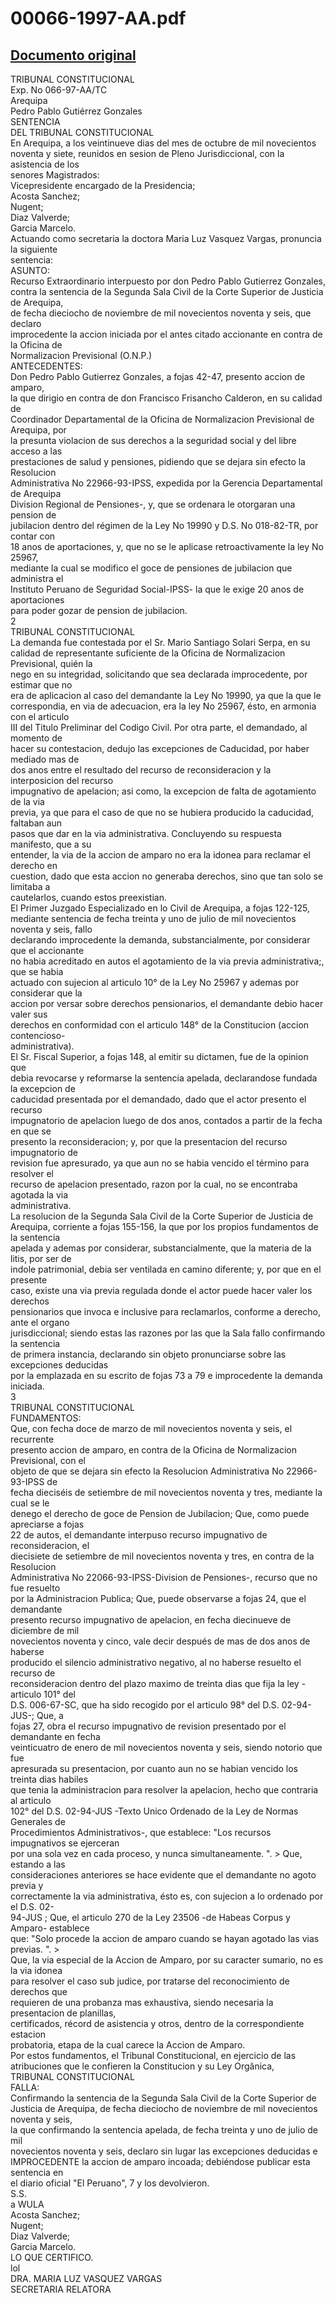 
00066-1997-AA.pdf
=================
  
[Documento original](https://tc.gob.pe/jurisprudencia/1997/00066-1997-AA.pdf)  
---  
TRIBUNAL CONSTITUCIONAL  
Exp. No 066-97-AA/TC  
Arequipa  
Pedro Pablo Gutiérrez Gonzales  
SENTENCIA  
DEL TRIBUNAL CONSTITUCIONAL  
En Arequipa, a los veintinueve dias del mes de octubre de mil novecientos  
noventa y siete, reunidos en sesion de Pleno Jurisdiccional, con la asistencia de los  
senores Magistrados:  
Vicepresidente encargado de la Presidencia;  
Acosta Sanchez;  
Nugent;  
Diaz Valverde;  
Garcia Marcelo.  
Actuando como secretaria la doctora Maria Luz Vasquez Vargas, pronuncia la siguiente  
sentencia:  
ASUNTO:  
Recurso Extraordinario interpuesto por don Pedro Pablo Gutierrez Gonzales,  
contra la sentencia de la Segunda Sala Civil de la Corte Superior de Justicia de Arequipa,  
de fecha dieciocho de noviembre de mil novecientos noventa y seis, que declaro  
improcedente la accion iniciada por el antes citado accionante en contra de la Oficina de  
Normalizacion Previsional (O.N.P.)  
ANTECEDENTES:  
Don Pedro Pablo Gutierrez Gonzales, a fojas 42-47, presento accion de amparo,  
la que dirigio en contra de don Francisco Frisancho Calderon, en su calidad de  
Coordinador Departamental de la Oficina de Normalizacion Previsional de Arequipa, por  
la presunta violacion de sus derechos a la seguridad social y del libre acceso a las  
prestaciones de salud y pensiones, pidiendo que se dejara sin efecto la Resolucion  
Administrativa No 22966-93-IPSS, expedida por la Gerencia Departamental de Arequipa  
Division Regional de Pensiones-, y, que se ordenara le otorgaran una pension de  
jubilacion dentro del régimen de la Ley No 19990 y D.S. No 018-82-TR, por contar con  
18 anos de aportaciones, y, que no se le aplicase retroactivamente la ley No 25967,  
mediante la cual se modifico el goce de pensiones de jubilacion que administra el  
Instituto Peruano de Seguridad Social-IPSS- la que le exige 20 anos de aportaciones  
para poder gozar de pension de jubilacion.  
2  
TRIBUNAL CONSTITUCIONAL  
La demanda fue contestada por el Sr. Mario Santiago Solari Serpa, en su  
calidad de representante suficiente de la Oficina de Normalizacion Previsional, quién la  
nego en su integridad, solicitando que sea declarada improcedente, por estimar que no  
era de aplicacion al caso del demandante la Ley No 19990, ya que la que le  
correspondia, en via de adecuacion, era la ley No 25967, ésto, en armonia con el articulo  
III del Titulo Preliminar del Codigo Civil. Por otra parte, el demandado, al momento de  
hacer su contestacion, dedujo las excepciones de Caducidad, por haber mediado mas de  
dos anos entre el resultado del recurso de reconsideracion y la interposicion del recurso  
impugnativo de apelacion; asi como, la excepcion de falta de agotamiento de la via  
previa, ya que para el caso de que no se hubiera producido la caducidad, faltaban aun  
pasos que dar en la via administrativa. Concluyendo su respuesta manifesto, que a su  
entender, la via de la accion de amparo no era la idonea para reclamar el derecho en  
cuestion, dado que esta accion no generaba derechos, sino que tan solo se limitaba a  
cautelarlos, cuando estos preexistian.  
El Primer Juzgado Especializado en lo Civil de Arequipa, a fojas 122-125,  
mediante sentencia de fecha treinta y uno de julio de mil novecientos noventa y seis, fallo  
declarando improcedente la demanda, substancialmente, por considerar que el accionante  
no habia acreditado en autos el agotamiento de la via previa administrativa;, que se habia  
actuado con sujecion al articulo 10° de la Ley No 25967 y ademas por considerar que la  
accion por versar sobre derechos pensionarios, el demandante debio hacer valer sus  
derechos en conformidad con el articulo 148° de la Constitucion (accion contencioso-  
administrativa).  
El Sr. Fiscal Superior, a fojas 148, al emitir su dictamen, fue de la opinion que  
debia revocarse y reformarse la sentencia apelada, declarandose fundada la excepcion de  
caducidad presentada por el demandado, dado que el actor presento el recurso  
impugnatorio de apelacion luego de dos anos, contados a partir de la fecha en que se  
presento la reconsideracion; y, por que la presentacion del recurso impugnatorio de  
revision fue apresurado, ya que aun no se habia vencido el término para resolver el  
recurso de apelacion presentado, razon por la cual, no se encontraba agotada la via  
administrativa.  
La resolucion de la Segunda Sala Civil de la Corte Superior de Justicia de  
Arequipa, corriente a fojas 155-156, la que por los propios fundamentos de la sentencia  
apelada y ademas por considerar, substancialmente, que la materia de la litis, por ser de  
indole patrimonial, debia ser ventilada en camino diferente; y, por que en el presente  
caso, existe una via previa regulada donde el actor puede hacer valer los derechos  
pensionarios que invoca e inclusive para reclamarlos, conforme a derecho, ante el organo  
jurisdiccional; siendo estas las razones por las que la Sala fallo confirmando la sentencia  
de primera instancia, declarando sin objeto pronunciarse sobre las excepciones deducidas  
por la emplazada en su escrito de fojas 73 a 79 e improcedente la demanda iniciada.  
3  
TRIBUNAL CONSTITUCIONAL  
FUNDAMENTOS:  
Que, con fecha doce de marzo de mil novecientos noventa y seis, el recurrente  
presento accion de amparo, en contra de la Oficina de Normalizacion Previsional, con el  
objeto de que se dejara sin efecto la Resolucion Administrativa No 22966-93-IPSS de  
fecha dieciséis de setiembre de mil novecientos noventa y tres, mediante la cual se le  
denego el derecho de goce de Pension de Jubilacion; Que, como puede apreciarse a fojas  
22 de autos, el demandante interpuso recurso impugnativo de reconsideracion, el  
diecisiete de setiembre de mil novecientos noventa y tres, en contra de la Resolucion  
Administrativa No 22066-93-IPSS-Division de Pensiones-, recurso que no fue resuelto  
por la Administracion Publica; Que, puede observarse a fojas 24, que el demandante  
presento recurso impugnativo de apelacion, en fecha diecinueve de diciembre de mil  
novecientos noventa y cinco, vale decir después de mas de dos anos de haberse  
producido el silencio administrativo negativo, al no haberse resuelto el recurso de  
reconsideracion dentro del plazo maximo de treinta dias que fija la ley -articulo 101° del  
D.S. 006-67-SC, que ha sido recogido por el articulo 98° del D.S. 02-94-JUS-; Que, a  
fojas 27, obra el recurso impugnativo de revision presentado por el demandante en fecha  
veinticuatro de enero de mil novecientos noventa y seis, siendo notorio que fue  
apresurada su presentacion, por cuanto aun no se habian vencido los treinta dias habiles  
que tenia la administracion para resolver la apelacion, hecho que contraria al articulo  
102° del D.S. 02-94-JUS -Texto Unico Ordenado de la Ley de Normas Generales de  
Procedimientos Administrativos-, que establece: "Los recursos impugnativos se ejerceran  
por una sola vez en cada proceso, y nunca simultaneamente. ". > Que, estando a las  
consideraciones anteriores se hace evidente que el demandante no agoto previa y  
correctamente la via administrativa, ésto es, con sujecion a lo ordenado por el D.S. 02-  
94-JUS ; Que, el articulo 270 de la Ley 23506 -de Habeas Corpus y Amparo- establece  
que: "Solo procede la accion de amparo cuando se hayan agotado las vias previas. ". >  
Que, la via especial de la Accion de Amparo, por su caracter sumario, no es la via idonea  
para resolver el caso sub judice, por tratarse del reconocimiento de derechos que  
requieren de una probanza mas exhaustiva, siendo necesaria la presentacion de planillas,  
certificados, récord de asistencia y otros, dentro de la correspondiente estacion  
probatoria, etapa de la cual carece la Accion de Amparo.  
Por estos fundamentos, el Tribunal Constitucional, en ejercicio de las  
atribuciones que le confieren la Constitucion y su Ley Orgânica,  
TRIBUNAL CONSTITUCIONAL  
FALLA:  
Confirmando la sentencia de la Segunda Sala Civil de la Corte Superior de  
Justicia de Arequipa, de fecha dieciocho de noviembre de mil novecientos noventa y seis,  
la que confirmando la sentencia apelada, de fecha treinta y uno de julio de mil  
novecientos noventa y seis, declaro sin lugar las excepciones deducidas e  
IMPROCEDENTE la accion de amparo incoada; debiéndose publicar esta sentencia en  
el diario oficial "El Peruano", 7 y los devolvieron.  
S.S.  
a WULA  
Acosta Sanchez;  
Nugent;  
Diaz Valverde;  
Garcia Marcelo.  
LO QUE CERTIFICO.  
lol  
DRA. MARIA LUZ VASQUEZ VARGAS  
SECRETARIA RELATORA